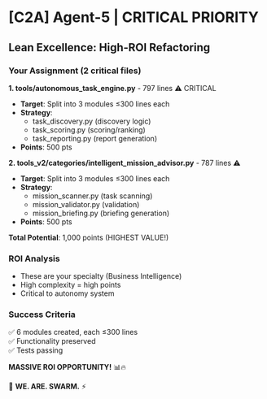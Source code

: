 # [C2A] Agent-5 | CRITICAL PRIORITY

## Lean Excellence: High-ROI Refactoring

### Your Assignment (2 critical files)

**1. tools/autonomous_task_engine.py** - 797 lines ⚠️ CRITICAL
- **Target**: Split into 3 modules ≤300 lines each
- **Strategy**:
  - task_discovery.py (discovery logic)
  - task_scoring.py (scoring/ranking)
  - task_reporting.py (report generation)
- **Points**: 500 pts

**2. tools_v2/categories/intelligent_mission_advisor.py** - 787 lines ⚠️
- **Target**: Split into 3 modules ≤300 lines each
- **Strategy**:
  - mission_scanner.py (task scanning)
  - mission_validator.py (validation)
  - mission_briefing.py (briefing generation)
- **Points**: 500 pts

**Total Potential**: 1,000 points (HIGHEST VALUE!)

### ROI Analysis
- These are your specialty (Business Intelligence)
- High complexity = high points
- Critical to autonomy system

### Success Criteria
✅ 6 modules created, each ≤300 lines  
✅ Functionality preserved  
✅ Tests passing  

**MASSIVE ROI OPPORTUNITY!** 📊🔥

🐝 **WE. ARE. SWARM.** ⚡


